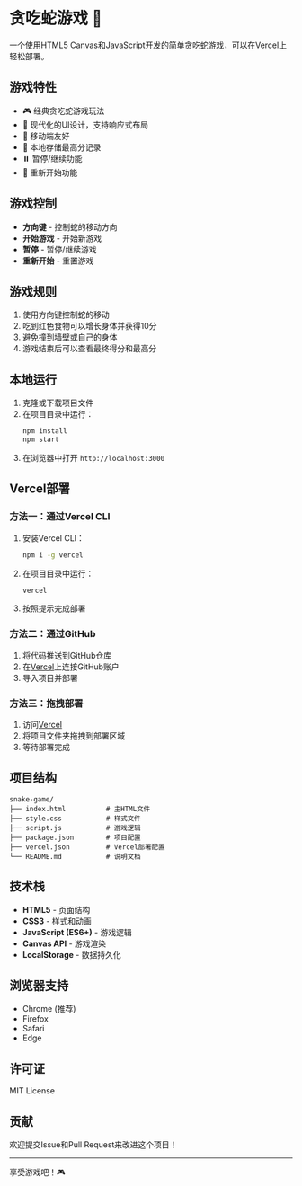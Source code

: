 # 贪吃蛇游戏 🐍

一个使用HTML5 Canvas和JavaScript开发的简单贪吃蛇游戏，可以在Vercel上轻松部署。

## 游戏特性

- 🎮 经典贪吃蛇游戏玩法
- 🎨 现代化的UI设计，支持响应式布局
- 📱 移动端友好
- 💾 本地存储最高分记录
- ⏸️ 暂停/继续功能
- 🔄 重新开始功能

## 游戏控制

- **方向键** - 控制蛇的移动方向
- **开始游戏** - 开始新游戏
- **暂停** - 暂停/继续游戏
- **重新开始** - 重置游戏

## 游戏规则

1. 使用方向键控制蛇的移动
2. 吃到红色食物可以增长身体并获得10分
3. 避免撞到墙壁或自己的身体
4. 游戏结束后可以查看最终得分和最高分

## 本地运行

1. 克隆或下载项目文件
2. 在项目目录中运行：
   ```bash
   npm install
   npm start
   ```
3. 在浏览器中打开 `http://localhost:3000`

## Vercel部署

### 方法一：通过Vercel CLI

1. 安装Vercel CLI：
   ```bash
   npm i -g vercel
   ```

2. 在项目目录中运行：
   ```bash
   vercel
   ```

3. 按照提示完成部署

### 方法二：通过GitHub

1. 将代码推送到GitHub仓库
2. 在[Vercel](https://vercel.com)上连接GitHub账户
3. 导入项目并部署

### 方法三：拖拽部署

1. 访问[Vercel](https://vercel.com)
2. 将项目文件夹拖拽到部署区域
3. 等待部署完成

## 项目结构

```
snake-game/
├── index.html          # 主HTML文件
├── style.css           # 样式文件
├── script.js           # 游戏逻辑
├── package.json        # 项目配置
├── vercel.json         # Vercel部署配置
└── README.md           # 说明文档
```

## 技术栈

- **HTML5** - 页面结构
- **CSS3** - 样式和动画
- **JavaScript (ES6+)** - 游戏逻辑
- **Canvas API** - 游戏渲染
- **LocalStorage** - 数据持久化

## 浏览器支持

- Chrome (推荐)
- Firefox
- Safari
- Edge

## 许可证

MIT License

## 贡献

欢迎提交Issue和Pull Request来改进这个项目！

---

享受游戏吧！🎮
